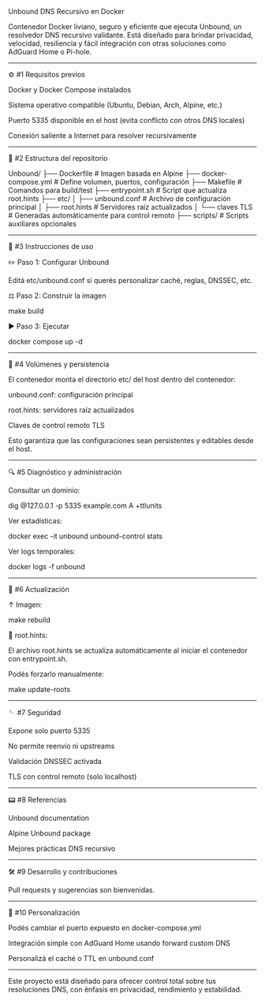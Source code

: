 Unbound DNS Recursivo en Docker

Contenedor Docker liviano, seguro y eficiente que ejecuta Unbound, un resolvedor DNS recursivo validante. Está diseñado para brindar privacidad, velocidad, resiliencia y fácil integración con otras soluciones como AdGuard Home o Pi-hole.


---

⚙️ #1 Requisitos previos

Docker y Docker Compose instalados

Sistema operativo compatible (Ubuntu, Debian, Arch, Alpine, etc.)

Puerto 5335 disponible en el host (evita conflicto con otros DNS locales)

Conexión saliente a Internet para resolver recursivamente



---

📂 #2 Estructura del repositorio

Unbound/
├── Dockerfile              # Imagen basada en Alpine
├── docker-compose.yml     # Define volumen, puertos, configuración
├── Makefile                # Comandos para build/test
├── entrypoint.sh           # Script que actualiza root.hints
├── etc/
│   ├── unbound.conf        # Archivo de configuración principal
│   ├── root.hints          # Servidores raíz actualizados
│   └── claves TLS          # Generadas automáticamente para control remoto
├── scripts/                # Scripts auxiliares opcionales


---

🚀 #3 Instrucciones de uso

✏️ Paso 1: Configurar Unbound

Editá etc/unbound.conf si querés personalizar caché, reglas, DNSSEC, etc.

⚖️ Paso 2: Construir la imagen

make build

▶️ Paso 3: Ejecutar

docker compose up -d


---

📁 #4 Volúmenes y persistencia

El contenedor monta el directorio etc/ del host dentro del contenedor:

unbound.conf: configuración principal

root.hints: servidores raíz actualizados

Claves de control remoto TLS


Esto garantiza que las configuraciones sean persistentes y editables desde el host.


---

🔍 #5 Diagnóstico y administración

Consultar un dominio:

dig @127.0.0.1 -p 5335 example.com A +ttlunits

Ver estadísticas:

docker exec -it unbound unbound-control stats

Ver logs temporales:

docker logs -f unbound



---

🔄 #6 Actualización

↑ Imagen:

make rebuild

📅 root.hints:

El archivo root.hints se actualiza automáticamente al iniciar el contenedor con entrypoint.sh.

Podés forzarlo manualmente:

make update-roots


---

🪡 #7 Seguridad

Expone solo puerto 5335

No permite reenvío ni upstreams

Validación DNSSEC activada

TLS con control remoto (solo localhost)



---

📟 #8 Referencias

Unbound documentation

Alpine Unbound package

Mejores prácticas DNS recursivo



---

🛠️ #9 Desarrollo y contribuciones

Pull requests y sugerencias son bienvenidas.


---

🎨 #10 Personalización

Podés cambiar el puerto expuesto en docker-compose.yml

Integración simple con AdGuard Home usando forward custom DNS

Personalizá el caché o TTL en unbound.conf



---

Este proyecto está diseñado para ofrecer control total sobre tus resoluciones DNS, con énfasis en privacidad, rendimiento y estabilidad.

